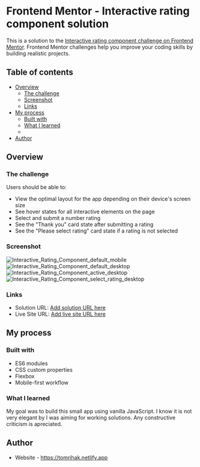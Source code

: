 # Frontend Mentor - Interactive rating component solution

This is a solution to the [Interactive rating component challenge on Frontend Mentor](https://www.frontendmentor.io/challenges/interactive-rating-component-koxpeBUmI). Frontend Mentor challenges help you improve your coding skills by building realistic projects.

## Table of contents

- [Overview](#overview)
  - [The challenge](#the-challenge)
  - [Screenshot](#screenshot)
  - [Links](#links)
- [My process](#my-process)
  - [Built with](#built-with)
  - [What I learned](#what-i-learned)
  -
- [Author](#author)

## Overview

### The challenge

Users should be able to:

- View the optimal layout for the app depending on their device's screen size
- See hover states for all interactive elements on the page
- Select and submit a number rating
- See the "Thank you" card state after submitting a rating
- See the "Please select rating" card state if a rating is not selected

### Screenshot

![Interactive_Rating_Component_default_mobile](https://user-images.githubusercontent.com/88402992/188963202-cf7b58e6-3c30-4b40-80eb-85b29cb6501d.jpg)
![Interactive_Rating_Component_default_desktop](https://user-images.githubusercontent.com/88402992/188963264-3da52fb7-b66f-41a3-a6e3-19fcfa88da48.jpg)
![Interactive_Rating_Component_active_desktop](https://user-images.githubusercontent.com/88402992/188963338-b7b03f12-b273-4803-8203-bacd081dea22.jpg)
![Interactive_Rating_Component_select_rating_desktop](https://user-images.githubusercontent.com/88402992/188963424-d31c4eff-2acd-4a05-a9b6-2b3176d86a34.jpg)

### Links

- Solution URL: [Add solution URL here](https://your-solution-url.com)
- Live Site URL: [Add live site URL here](https://your-live-site-url.com)

## My process

### Built with

- ES6 modules
- CSS custom properties
- Flexbox
- Mobile-first workflow

### What I learned

My goal was to build this small app using vanilla JavaScript. I know it is not very elegant by I was aiming for working solutions. Any constructive criticism is apreciated.

## Author

- Website - https://tomrihak.netlify.app
